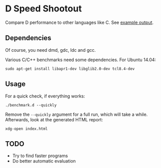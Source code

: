 # D Speed Shootout

Compare D performance to other languages like C.
See [example output](https://qznc.github.io/d-shootout/).

## Dependencies

Of course, you need dmd, gdc, ldc and gcc.

Various C/C++ benchmarks need some dependencies.
For Ubuntu 14.04:

    sudo apt-get install libapr1-dev libglib2.0-dev tcl8.4-dev

## Usage

For a quick check, if everything works:

    ./benchmark.d --quickly

Remove the `--quickly` argument for a full run,
which will take a while.
Afterwards, look at the generated HTML report:

    xdg-open index.html

## TODO

* Try to find faster programs
* Do better automatic evaluation
